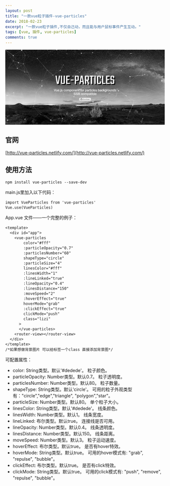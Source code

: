 ```yaml
---
layout: post
title: "一款vue粒子插件-vue-particles"
date: 2018-02-23
excerpt: "一款vue粒子插件,不仅自己动，而且能与用户鼠标事件产生互动。"
tags: [vue, 插件, vue-particles]
comments: true
---
```

<img src="../assets/img/vue-particles.jpg" alt="">

## 官网
[http://vue-particles.netlify.com/](http://vue-particles.netlify.com/)

## 使用方法
~~~
npm install vue-particles --save-dev
~~~

main.js里加入以下代码：
~~~
import VueParticles from 'vue-particles'  
Vue.use(VueParticles)  
~~~

App.vue 文件——一个完整的例子：
~~~
<template>
  <div id="app">
    <vue-particles
        color="#fff"
        :particleOpacity="0.7"
        :particlesNumber="60"
        shapeType="circle"
        :particleSize="4"
        linesColor="#fff"
        :linesWidth="1"
        :lineLinked="true"
        :lineOpacity="0.4"
        :linesDistance="150"
        :moveSpeed="2"
        :hoverEffect="true"
        hoverMode="grab"
        :clickEffect="true"
        clickMode="push"
        class="lizi"
      >
      </vue-particles>
    <router-view></router-view>
  </div>
</template>
/*如果想做背景图片 可以给标签一个class 直接添加背景图*/
~~~

可配置属性：
* color: String类型。默认'#dedede'。 粒子颜色。
* particleOpacity: Number类型。默认0.7。 粒子透明度。
* particlesNumber: Number类型。默认80。 粒子数量。
* shapeType: String类型。默认'circle'。 可用的粒子外观类型有："circle","edge","triangle", "polygon","star"。
* particleSize: Number类型。默认80。 单个粒子大小。
* linesColor: String类型。默认'#dedede'。 线条颜色。
* linesWidth: Number类型。默认1。 线条宽度。
* lineLinked: 布尔类型。默认true。 连接线是否可用。
* lineOpacity: Number类型。默认0.4。 线条透明度。
* linesDistance: Number类型。默认150。 线条距离。
* moveSpeed: Number类型。默认3。 粒子运动速度。
* hoverEffect: 布尔类型。默认true。 是否有hover特效。
* hoverMode: String类型。默认true。 可用的hover模式有: "grab", "repulse", "bubble"。
* clickEffect: 布尔类型。默认true。 是否有click特效。
* clickMode: String类型。默认true。 可用的click模式有: "push", "remove", "repulse", "bubble"。

